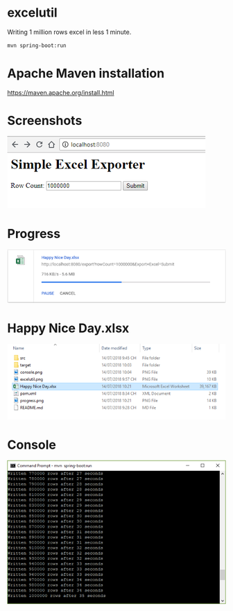 # excelutil
Writing 1 million rows excel in less 1 minute.
```sh
mvn spring-boot:run
```

# Apache Maven installation
https://maven.apache.org/install.html

# Screenshots

![img](excelutil.png)

# Progress
![img](progress.png)

# Happy Nice Day.xlsx
![img](happyniceday.png)

# Console
![img](console.png)
